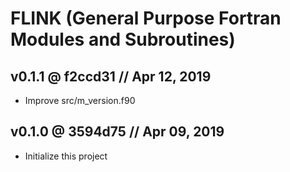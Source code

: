 # FLINK (General Purpose Fortran Modules and Subroutines)

## v0.1.1 @ f2ccd31 // Apr 12, 2019

* Improve src/m_version.f90

## v0.1.0 @ 3594d75 // Apr 09, 2019

* Initialize this project
